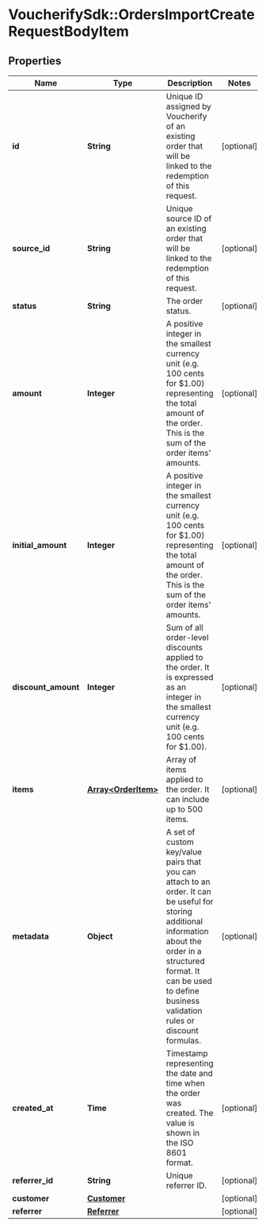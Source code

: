 # VoucherifySdk::OrdersImportCreateRequestBodyItem

## Properties

| Name | Type | Description | Notes |
| ---- | ---- | ----------- | ----- |
| **id** | **String** | Unique ID assigned by Voucherify of an existing order that will be linked to the redemption of this request. | [optional] |
| **source_id** | **String** | Unique source ID of an existing order that will be linked to the redemption of this request. | [optional] |
| **status** | **String** | The order status. | [optional] |
| **amount** | **Integer** | A positive integer in the smallest currency unit (e.g. 100 cents for $1.00) representing the total amount of the order. This is the sum of the order items&#39; amounts. | [optional] |
| **initial_amount** | **Integer** | A positive integer in the smallest currency unit (e.g. 100 cents for $1.00) representing the total amount of the order. This is the sum of the order items&#39; amounts. | [optional] |
| **discount_amount** | **Integer** | Sum of all order-level discounts applied to the order. It is expressed as an integer in the smallest currency unit (e.g. 100 cents for $1.00). | [optional] |
| **items** | [**Array&lt;OrderItem&gt;**](OrderItem.md) | Array of items applied to the order. It can include up to 500 items. | [optional] |
| **metadata** | **Object** | A set of custom key/value pairs that you can attach to an order. It can be useful for storing additional information about the order in a structured format. It can be used to define business validation rules or discount formulas. | [optional] |
| **created_at** | **Time** | Timestamp representing the date and time when the order was created. The value is shown in the ISO 8601 format. | [optional] |
| **referrer_id** | **String** | Unique referrer ID. | [optional] |
| **customer** | [**Customer**](Customer.md) |  | [optional] |
| **referrer** | [**Referrer**](Referrer.md) |  | [optional] |

